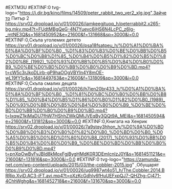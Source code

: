 #EXTM3U
#EXTINF:0 tvg-logo="https://i.dir.bg/kino/films/14509/peter_rabbit_two_ver2_xlg.jpg",Зайчето Питър 2
https://srv02.dropload.io/v/01/00026/iamkeegjtuoq_h/peterrabbit2.x265-bg.mkv.mp4?t=FUdtMBgQeG-4N7Yuevc6iHS6N4LcPC_z6lg-_mtNE3Q&s=1681450952&e=21600&f=131668&sp=3000&i=0.0
#EXTINF:0,Скъпа уголемих детето 
https://srv01.dropload.io/v/01/00026/psa18fsatpeu_h/%D0%A1%D0%BA%D1%8A%D0%BF%D0%B0,_%D1%83%D0%B3%D0%BE%D0%BB%D0%B5%D0%BC%D0%B8%D1%85_%D0%B4%D0%B5%D1%82%D0%B5%D1%82%D0%BE_(1992)_%D0%93%D0%BB%D0%B5%D0%B4%D0%B0%D0%B9_%D0%BE%D0%BD%D0%BB%D0%B0%D0%B9%D0%BD.mp4?t=cW5c3rJkoDLirb-gP9haOOgVBYIn4Y8mOE-wL19fY1c&s=1681449763&e=21600&f=131809&sp=3000&i=0.0
#EXTINF:0,Скъпа смалих децата 
https://srv01.dropload.io/v/01/00026/h7ien20br433_h/%D0%A1%D0%BA%D1%8A%D0%BF%D0%B0,_%D1%81%D0%BC%D0%B0%D0%BB%D0%B8%D1%85_%D0%B4%D0%B5%D1%86%D0%B0%D1%82%D0%B0_(1989)_%D0%93%D0%BB%D0%B5%D0%B4%D0%B0%D0%B9_%D0%BE%D0%BD%D0%BB%D0%B0%D0%B9%D0%BD.mp4?t=IxqwZ1kjMaDU7fhW7HShhZWkQMlJVEqBy3QQt9A_MEI&s=1681450594&e=21600&f=131812&sp=3000&i=0.0
#EXTINF:0,Книгата на Хенрик 
https://srv02.dropload.io/v/01/00026/7a9stqy3hhon_h/%D0%9A%D0%BD%D0%B8%D0%B3%D0%B0%D1%82%D0%B0_%D0%BD%D0%B0_%D0%A5%D0%B5%D0%BD%D1%80%D0%B8_(2017)_%D0%93%D0%BB%D0%B5%D0%B4%D0%B0%D0%B9_%D0%BE%D0%BD%D0%BB%D0%B0%D0%B9%D0%BD.mp4?t=pnXpOwBvFvJBId8kMoxFgjBygHMdK0R3DEmIcnIzJ0Y&s=1681451121&e=21600&f=131816&sp=3000&i=0.0
#EXTINF:0 tvg-logo="https://zamunda-net.com/wp-content/uploads/2015/03/the-cobbler-2015.jpg" ,Обущарят 
https://srv02.dropload.io/v/01/00026/ug9987wt4o51_h/The.Cobbler.2014.BRRip.XviD.AC3-iFT.avi.mp4?t=oXzKcGdhly6fHuUEFxpQJ7-QHZhg-Cj471-4ChhWghg&s=1681452718&e=21600&f=131670&sp=3000&i=0.0
